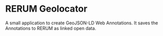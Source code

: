 # RERUM Geolocator
A small application to create GeoJSON-LD Web Annotations.  It saves the Annotations to RERUM as linked open data.
